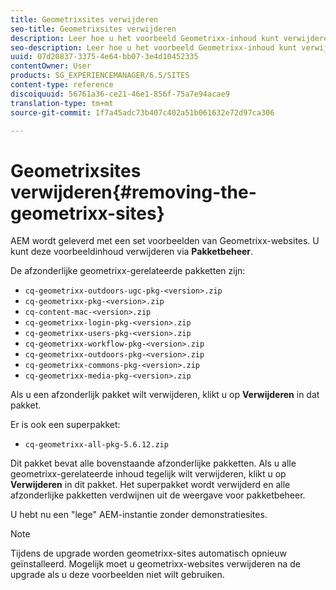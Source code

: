 ```yaml
---
title: Geometrixsites verwijderen
seo-title: Geometrixsites verwijderen
description: Leer hoe u het voorbeeld Geometrixx-inhoud kunt verwijderen.
seo-description: Leer hoe u het voorbeeld Geometrixx-inhoud kunt verwijderen.
uuid: 07d20837-3375-4e64-bb07-3e4d10452335
contentOwner: User
products: SG_EXPERIENCEMANAGER/6.5/SITES
content-type: reference
discoiquuid: 56761a36-ce21-46e1-856f-75a7e94acae9
translation-type: tm+mt
source-git-commit: 1f7a45adc73b407c402a51b061632e72d97ca306

---
```



# Geometrixsites verwijderen{#removing-the-geometrixx-sites}

AEM wordt geleverd met een set voorbeelden van Geometrixx-websites. U kunt deze voorbeeldinhoud verwijderen via **Pakketbeheer**.

De afzonderlijke geometrixx-gerelateerde pakketten zijn:

* `cq-geometrixx-outdoors-ugc-pkg-<version>.zip`
* `cq-geometrixx-pkg-<version>.zip`
* `cq-content-mac-<version>.zip`
* `cq-geometrixx-login-pkg-<version>.zip`
* `cq-geometrixx-users-pkg-<version>.zip`
* `cq-geometrixx-workflow-pkg-<version>.zip`
* `cq-geometrixx-outdoors-pkg-<version>.zip`
* `cq-geometrixx-commons-pkg-<version>.zip`
* `cq-geometrixx-media-pkg-<version>.zip`

Als u een afzonderlijk pakket wilt verwijderen, klikt u op **Verwijderen** in dat pakket.

Er is ook een superpakket:

* `cq-geometrixx-all-pkg-5.6.12.zip`

Dit pakket bevat alle bovenstaande afzonderlijke pakketten. Als u alle geometrixx-gerelateerde inhoud tegelijk wilt verwijderen, klikt u op **Verwijderen** in dit pakket. Het superpakket wordt verwijderd en alle afzonderlijke pakketten verdwijnen uit de weergave voor pakketbeheer.

U hebt nu een &quot;lege&quot; AEM-instantie zonder demonstratiesites.

>[!NOTE]
>
>Tijdens de upgrade worden geometrixx-sites automatisch opnieuw geïnstalleerd. Mogelijk moet u geometrixx-websites verwijderen na de upgrade als u deze voorbeelden niet wilt gebruiken.


